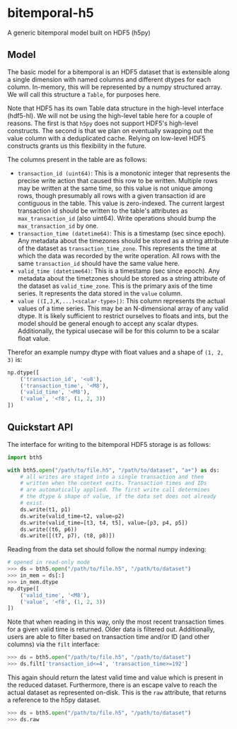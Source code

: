 # bitemporal-h5
A generic bitemporal model built on HDF5 (h5py)

## Model
The basic model for a bitemporal is an HDF5 dataset that is extensible
along a single dimension with named columns and different dtypes for
each column. In-memory, this will be represented by a numpy structured array.
We will call this structure a `Table`, for purposes here.

Note that HDF5 has its own Table data structure in the high-level
interface (hdf5-hl). We will not be using the high-level table here for
a couple of reasons. The first is that `h5py` does not support HDF5's
high-level constructs. The second is that we plan on eventually swapping out
the value column with a deduplicated cache. Relying on low-level HDF5 constructs
grants us this flexibility in the future.

The columns present in the table are as follows:

* `transaction_id (uint64)`: This is a monotonic integer that represents the
  precise write action that caused this row to be written. Multiple rows may
  be written at the same time, so this value is not unique among rows, though
  presumably all rows with a given transaction id are contiguous in the table.
  This value is zero-indexed. The current largest transaction id should be
  written to the table's attributes as `max_transaction_id` (also uint64).
  Write operations should bump the `max_transaction_id` by one.
* `transaction_time (datetime64)`: This is a timestamp (sec since epoch). Any metadata
  about the timezones should be stored as a string attribute of the dataset as
  `transaction_time_zone`. This represents the time at which the data was
  recorded by the write operation. All rows with the same `transaction_id` should
  have the same value here.
* `valid_time (datetime64)`: This is a timestamp (sec since epoch). Any metadata
  about the timetzones should be stored as a string attribute of the dataset as
  `valid_time_zone`. This is the primary axis of the time series. It represents
  the data stored in the `value` column.
* `value ((I,J,K,...)<scalar-type>|)`: This column represents the actual values
  of a time series. This may be an N-dimensional array of any valid dtype.
  It is likely sufficient to restrict ourselves to floats and ints, but the model
  should be general enough to accept any scalar dtypes. Additionally, the typical
  usecase will be for this column to be a scalar float value.

Therefor an example numpy dtype with float values and a shape of `(1, 2, 3)` is:

```python
np.dtype([
    ('transaction_id', '<u8'),
    ('transaction_time', '<M8'),
    ('valid_time', '<M8'),
    ('value', '<f8', (1, 2, 3))
])
```

## Quickstart API
The interface for writing to the bitemporal HDF5 storage is as follows:

```python
import bth5

with bth5.open("/path/to/file.h5", "/path/to/dataset", "a+") as ds:
    # all writes are staged into a single transaction and then
    # written when the context exits. Transaction times and IDs
    # are automatically applied. The first write call determines
    # the dtype & shape of value, if the data set does not already
    # exist.
    ds.write(t1, p1)
    ds.write(valid_time=t2, value=p2)
    ds.write(valid_time=[t3, t4, t5], value=[p3, p4, p5])
    ds.write((t6, p6))
    ds.write([(t7, p7), (t8, p8)])
```

Reading from the data set should follow the normal numpy indexing:

```python
# opened in read-only mode
>>> ds = bth5.open("/path/to/file.h5", "/path/to/dataset")
>>> in_mem = ds[:]
>>> in_mem.dtype
np.dtype([
    ('valid_time', '<M8'),
    ('value', '<f8', (1, 2, 3))
])
```

Note that when reading in this way, only the most recent transaction times
for a given valid time is returned. Older data is filtered out. Additionally,
users are able to filter based on transaction time and/or ID (and other columns)
via the `filt` interface:

```python
>>> ds = bth5.open("/path/to/file.h5", "/path/to/dataset")
>>> ds.filt['transaction_id<=4', 'transaction_time>=192']
```

This again should return the latest valid time and value which is present in the
reduced dataset. Furthermore, there is an escape valve to reach the actual
dataset as represented on-disk. This is the `raw` attribute, that returns
a reference to the h5py dataset.

```python
>>> ds = bth5.open("/path/to/file.h5", "/path/to/dataset")
>>> ds.raw
```

